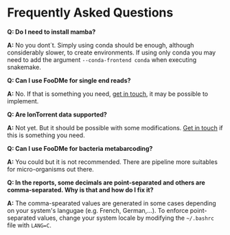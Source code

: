 # Frequently Asked Questions

**Q: Do I need to install mamba?**

**A:** No you dont´t. Simply using conda should be enough, although considerably slower, to 
create environments. If using only conda you may need to add the argument `--conda-frontend conda`
when executing snakemake.

**Q: Can I use FooDMe for single end reads?**

**A:** No. If that is something you need, [get in touch](https://github.com/CVUA-RRW/FooDMe/issues/new?assignees=&labels=enhancement&template=feature_request.md&title=), it may be possible to implement.

**Q: Are IonTorrent data supported?**

**A:** Not yet. But it should be possible with some modifications. [Get in touch](https://github.com/CVUA-RRW/FooDMe/issues/new?assignees=&labels=enhancement&template=feature_request.md&title=) if this is something you need.

**Q: Can I use FooDMe for bacteria metabarcoding?**

**A:** You could but it is not recommended. There are pipeline more suitables for micro-organisms out there.

**Q: In the reports, some decimals are point-separated and others are comma-separated. Why is that and how do I fix it?**

**A:** The comma-spearated values are generated in some cases depending on your system's langugae (e.g. French, German,...).
To enforce point-separated values, change your system locale by modifying the `~/.bashrc` file with `LANG=C`. 
